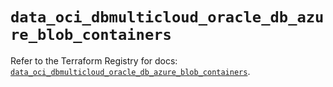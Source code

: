 # `data_oci_dbmulticloud_oracle_db_azure_blob_containers`

Refer to the Terraform Registry for docs: [`data_oci_dbmulticloud_oracle_db_azure_blob_containers`](https://registry.terraform.io/providers/oracle/oci/7.19.0/docs/data-sources/dbmulticloud_oracle_db_azure_blob_containers).
